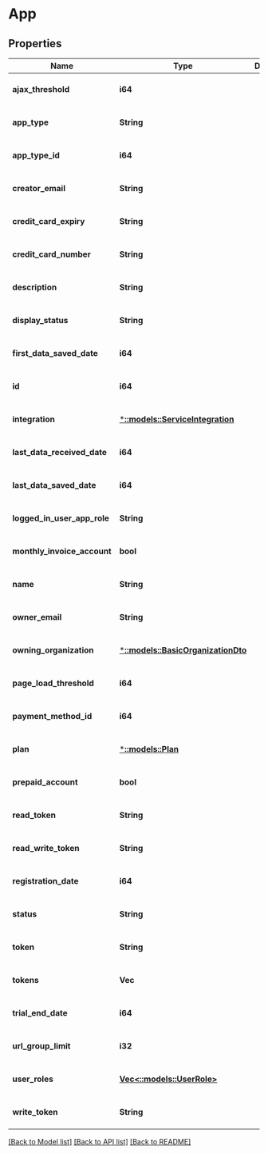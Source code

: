 # App

## Properties
Name | Type | Description | Notes
------------ | ------------- | ------------- | -------------
**ajax_threshold** | **i64** |  | [optional] [default to null]
**app_type** | **String** |  | [optional] [default to null]
**app_type_id** | **i64** |  | [optional] [default to null]
**creator_email** | **String** |  | [optional] [default to null]
**credit_card_expiry** | **String** |  | [optional] [default to null]
**credit_card_number** | **String** |  | [optional] [default to null]
**description** | **String** |  | [optional] [default to null]
**display_status** | **String** |  | [optional] [default to null]
**first_data_saved_date** | **i64** |  | [optional] [default to null]
**id** | **i64** |  | [optional] [default to null]
**integration** | [***::models::ServiceIntegration**](ServiceIntegration.md) |  | [optional] [default to null]
**last_data_received_date** | **i64** |  | [optional] [default to null]
**last_data_saved_date** | **i64** |  | [optional] [default to null]
**logged_in_user_app_role** | **String** |  | [optional] [default to null]
**monthly_invoice_account** | **bool** |  | [optional] [default to null]
**name** | **String** |  | [optional] [default to null]
**owner_email** | **String** |  | [optional] [default to null]
**owning_organization** | [***::models::BasicOrganizationDto**](BasicOrganizationDto.md) |  | [optional] [default to null]
**page_load_threshold** | **i64** |  | [optional] [default to null]
**payment_method_id** | **i64** |  | [optional] [default to null]
**plan** | [***::models::Plan**](Plan.md) |  | [optional] [default to null]
**prepaid_account** | **bool** |  | [optional] [default to null]
**read_token** | **String** |  | [optional] [default to null]
**read_write_token** | **String** |  | [optional] [default to null]
**registration_date** | **i64** |  | [optional] [default to null]
**status** | **String** |  | [optional] [default to null]
**token** | **String** |  | [optional] [default to null]
**tokens** | **Vec<String>** |  | [optional] [default to null]
**trial_end_date** | **i64** |  | [optional] [default to null]
**url_group_limit** | **i32** |  | [optional] [default to null]
**user_roles** | [**Vec<::models::UserRole>**](UserRole.md) |  | [optional] [default to null]
**write_token** | **String** |  | [optional] [default to null]

[[Back to Model list]](../README.md#documentation-for-models) [[Back to API list]](../README.md#documentation-for-api-endpoints) [[Back to README]](../README.md)


